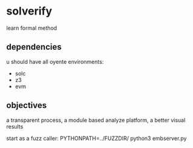 # solverify
learn formal method

## dependencies

u should have all oyente environments:

- solc
- z3
- evm

## objectives

a transparent process, a module based analyze platform, a better visual results

start as a fuzz caller:
PYTHONPATH=../FUZZDIR/ python3 embserver.py
